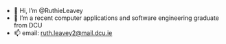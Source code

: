 - 👋 Hi, I’m @RuthieLeavey
- 👀 I’m a recent computer applications and software engineering graduate from DCU
- 📫 email: ruth.leavey2@mail.dcu.ie

<!---
RuthieLeavey/RuthieLeavey is a ✨ special ✨ repository because its `README.md` (this file) appears on your GitHub profile.
You can click the Preview link to take a look at your changes.
--->
